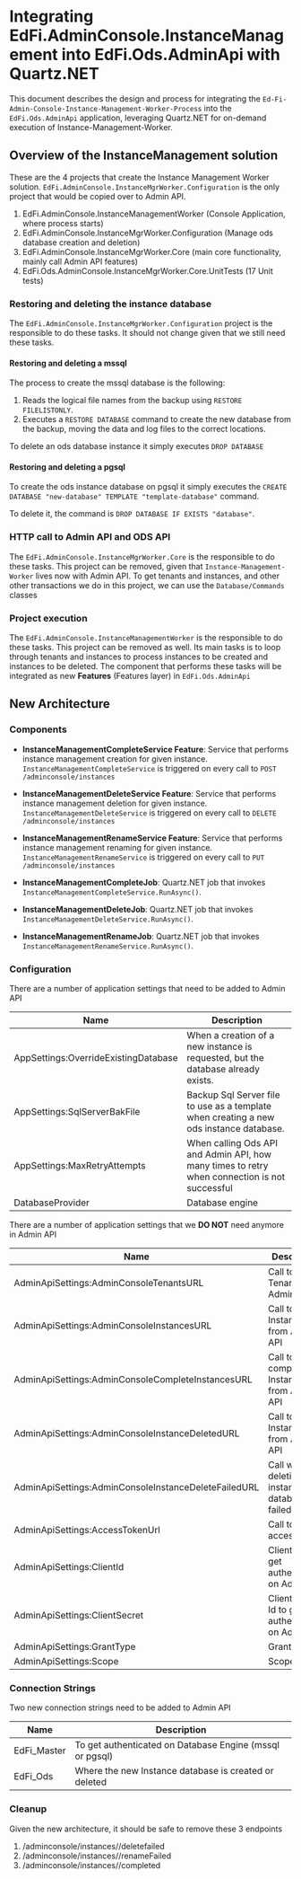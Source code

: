 # Integrating EdFi.AdminConsole.InstanceManagement into EdFi.Ods.AdminApi with Quartz.NET

This document describes the design and process for integrating the `Ed-Fi-Admin-Console-Instance-Management-Worker-Process`
into the `EdFi.Ods.AdminApi` application, leveraging Quartz.NET for on-demand execution of Instance-Management-Worker.

## Overview of the InstanceManagement solution

These are the 4 projects that create the Instance Management Worker solution. `EdFi.AdminConsole.InstanceMgrWorker.Configuration` is
the only project that would be copied over to Admin API.

1. EdFi.AdminConsole.InstanceManagementWorker (Console Application, where process starts)
2. EdFi.AdminConsole.InstanceMgrWorker.Configuration (Manage ods database creation and deletion)
3. EdFi.AdminConsole.InstanceMgrWorker.Core (main core functionality, mainly call Admin API features)
4. EdFi.Ods.AdminConsole.InstanceMgrWorker.Core.UnitTests (17 Unit tests)

### Restoring and deleting the instance database

The `EdFi.AdminConsole.InstanceMgrWorker.Configuration` project is the responsible to do these tasks.
It should not change given that we still need these tasks.

#### Restoring and deleting a mssql

The process to create the mssql database is the following:

1. Reads the logical file names from the backup using `RESTORE FILELISTONLY`.
2. Executes a `RESTORE DATABASE` command to create the new database from the backup, moving the data and log files to the correct locations.

To delete an ods database instance it simply executes `DROP DATABASE`

#### Restoring and deleting a pgsql

To create the ods instance database on pgsql it simply executes the `CREATE DATABASE "new-database" TEMPLATE "template-database"` command.

To delete it, the command is `DROP DATABASE IF EXISTS "database"`.

### HTTP call to Admin API and ODS API

The `EdFi.AdminConsole.InstanceMgrWorker.Core` is the responsible to do these tasks.
This project can be removed, given that `Instance-Management-Worker` lives now with Admin API.
To get tenants and instances, and other other transactions we do in this project, we can use the
`Database/Commands` classes

### Project execution

The `EdFi.AdminConsole.InstanceManagementWorker` is the responsible to do these tasks.
This project can be removed as well. Its main tasks is to loop through tenants and instances
to process instances to be created and instances to be deleted.
The component that performs these tasks will be integrated as new **Features** (Features layer) in `EdFi.Ods.AdminApi`

## New Architecture

### Components

* **InstanceManagementCompleteService Feature**: Service that performs instance management creation for given instance.
`InstanceManagementCompleteService` is triggered on every call to `POST /adminconsole/instances`

* **InstanceManagementDeleteService Feature**: Service that performs instance management deletion for given instance.
`InstanceManagementDeleteService` is triggered on every call to `DELETE /adminconsole/instances`

* **InstanceManagementRenameService Feature**: Service that performs instance management renaming for given instance.
`InstanceManagementRenameService` is triggered on every call to `PUT /adminconsole/instances`

* **InstanceManagementCompleteJob**: Quartz.NET job that invokes `InstanceManagementCompleteService.RunAsync()`.

* **InstanceManagementDeleteJob**: Quartz.NET job that invokes `InstanceManagementDeleteService.RunAsync()`.

* **InstanceManagementRenameJob**: Quartz.NET job that invokes `InstanceManagementRenameService.RunAsync()`.

### Configuration

There are a number of application settings that need to be added to Admin API

| Name   | Description |
| ---    | ---         |
| AppSettings:OverrideExistingDatabase | When a creation of a new instance is requested, but the database already exists. |
| AppSettings:SqlServerBakFile | Backup Sql Server file to use as a template when creating a new ods instance database. |
| AppSettings:MaxRetryAttempts |  When calling Ods API and Admin API, how many times to retry when connection is not successful |
| DatabaseProvider | Database engine |

There are a number of application settings that we **DO NOT** need anymore in Admin API

| Name   | Description |
| ---    | ---         |
| AdminApiSettings:AdminConsoleTenantsURL | Call to get Tenants from Admin API |
| AdminApiSettings:AdminConsoleInstancesURL | Call to get Instances from Admin API |
| AdminApiSettings:AdminConsoleCompleteInstancesURL | Call to complete Instances from Admin API |
| AdminApiSettings:AdminConsoleInstanceDeletedURL | Call to delete Instances from Admin API |
| AdminApiSettings:AdminConsoleInstanceDeleteFailedURL | Call when a deletion of a instance database has failed |
| AdminApiSettings:AccessTokenUrl | Call to get access token |
| AdminApiSettings:ClientId | Client Id to get authenticated on Admin API |
| AdminApiSettings:ClientSecret | Client Secret Id to get authenticated on Admin API |
| AdminApiSettings:GrantType | Grant Type |
| AdminApiSettings:Scope | Scope |

### Connection Strings

Two new connection strings need to be added to Admin API

| Name   | Description |
| ---    | ---         |
| EdFi_Master | To get authenticated on Database Engine (mssql or pgsql) |
| EdFi_Ods | Where the new Instance database is created or deleted |

### Cleanup

Given the new architecture, it should be safe to remove these 3 endpoints

1. /adminconsole/instances/<instanceId>/deletefailed
2. /adminconsole/instances/<instanceId>/renameFailed
3. /adminconsole/instances/<instanceId>/completed
